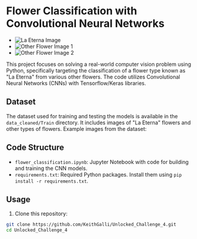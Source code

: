 # Flower Classification with Convolutional Neural Networks

- ![La Eterna Image](https://github.com/KeithGalli/Unlocked_Challenge_4/blob/Main/data_cleaned/Train/la_eterna/la_eterna_14.jpg?raw=True)
- ![Other Flower Image 1](https://github.com/KeithGalli/Unlocked_Challenge_4/blob/Main/data_cleaned/Train/other_flowers/flower_451.jpg?raw=True)
- ![Other Flower Image 2](https://github.com/KeithGalli/Unlocked_Challenge_4/blob/Main/data_cleaned/Train/other_flowers/flower_151.jpg?raw=True)


This project focuses on solving a real-world computer vision problem using Python, specifically targeting the classification of a flower type known as "La Eterna" from various other flowers. The code utilizes Convolutional Neural Networks (CNNs) with Tensorflow/Keras libraries.

## Dataset

The dataset used for training and testing the models is available in the `data_cleaned/Train` directory. It includes images of "La Eterna" flowers and other types of flowers. Example images from the dataset:

## Code Structure

- `flower_classification.ipynb`: Jupyter Notebook with code for building and training the CNN models.
- `requirements.txt`: Required Python packages. Install them using `pip install -r requirements.txt`.

## Usage

1. Clone this repository:

```bash
git clone https://github.com/KeithGalli/Unlocked_Challenge_4.git
cd Unlocked_Challenge_4
